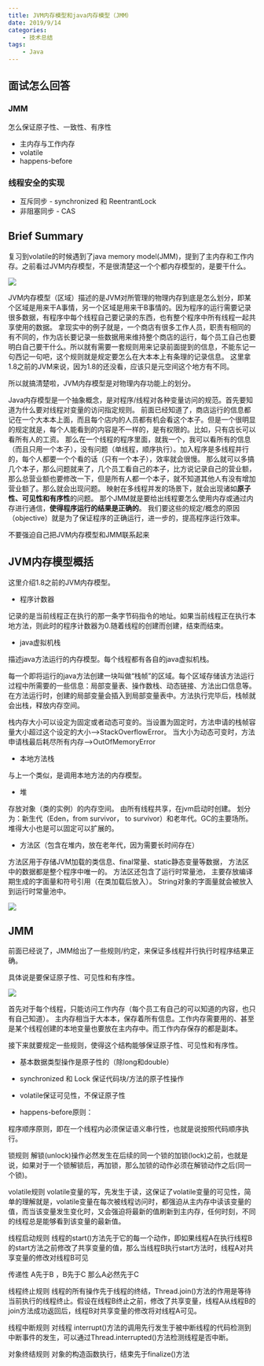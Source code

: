 ```yaml
---
title: JVM内存模型和java内存模型（JMM）
date: 2019/9/14
categories:
    - 技术总结
tags:
    - Java
---
```


## 面试怎么回答

### JMM

怎么保证原子性、一致性、有序性

* 主内存与工作内存
* volatile
* happens-before

### 线程安全的实现

* 互斥同步 - synchronized 和 ReentrantLock
* 非阻塞同步 - CAS

## Brief Summary

复习到volatile的时候遇到了java memory model(JMM)，提到了主内存和工作内存。之前看过JVM内存模型，不是很清楚这一个个都内存模型的，是要干什么。

![](https://p.pstatp.com/origin/fe870000d0047e0f31b3)

JVM内存模型（区域）描述的是JVM对所管理的物理内存到底是怎么划分，即某个区域是用来干A事情，另一个区域是用来干B事情的。因为程序的运行需要记录很多数据，有程序中每个线程自己要记录的东西，也有整个程序中所有线程一起共享使用的数据。
拿现实中的例子就是，一个商店有很多工作人员，职责有相同的有不同的，作为店长要记录一些数据用来维持整个商店的运行，每个员工自己也要明白自己要干什么。所以就有需要一套规则用来记录前面提到的信息，不能东记一句西记一句吧，这个规则就是规定要怎么在大本本上有条理的记录信息。
这里拿1.8之前的JVM来说，因为1.8的还没看，应该只是元空间这个地方有不同。

所以就搞清楚啦，JVM内存模型是对物理内存功能上的划分。

Java内存模型是一个抽象概念，是对程序/线程对各种变量访问的规范。首先要知道为什么要对线程对变量的访问指定规则。
前面已经知道了，商店运行的信息都记在一个大本本上面，而且每个店内的人员都有机会看这个本子。但是一个很明显的规定就是，每个人能看到的内容是不一样的，是有权限的。比如，只有店长可以看所有人的工资。
那么在一个线程的程序里面，就我一个，我可以看所有的信息（而且只用一个本子），没有问题（单线程，顺序执行）。加入程序是多线程并行的，每个人都要一个个看的话（只有一个本子），效率就会很慢。
那么就可以多搞几个本子，那么问题就来了，几个员工看自己的本子，比方说记录自己的营业额，那么总营业额也要修改一下，但是所有人都一个本子，就不知道其他人有没有增加营业额了。那么就会出现问题。
映射在多线程并发的场景下，就会出现诸如**原子性、可见性和有序性**的问题。
那个JMM就是要给出线程要怎么使用内存或通过内存进行通信，**使得程序运行的结果是正确的**。
我们要这些的规定/概念的原因（objective）就是为了保证程序的正确运行，进一步的，提高程序运行效率。


不要强迫自己把JVM内存模型和JMM联系起来

## JVM内存模型概括

这里介绍1.8之前的JVM内存模型。

* 程序计数器

记录的是当前线程正在执行的那一条字节码指令的地址。如果当前线程正在执行本地方法，则此时的程序计数器为0.随着线程的创建而创建，结束而结束。

* java虚拟机栈

描述java方法运行的内存模型。每个线程都有各自的java虚拟机栈。

每一个即将运行的java方法创建一块叫做“栈帧”的区域。每个区域存储该方法运行过程中所需要的一些信息：局部变量表、操作数栈、动态链接、方法出口信息等。
在方法运行时，创建的局部变量会插入到局部变量表中。方法执行完毕后，栈帧就会出栈，释放内存空间。

栈内存大小可以设定为固定或者动态可变的。当设置为固定时，方法申请的栈帧容量大小超过这个设定的大小-->StackOverflowError。
当大小为动态可变时，方法申请栈最后耗尽所有内存-->OutOfMemoryError

* 本地方法栈

与上一个类似，是调用本地方法的内存模型。

* 堆

存放对象（类的实例）的内存空间。
由所有线程共享，在jvm启动时创建。
划分为：新生代（Eden，from survivor， to survivor）和老年代。GC的主要场所。
堆得大小也是可以固定可以扩展的。

* 方法区（包含在堆内，放在老年代，因为需要长时间存在）

方法区用于存储JVM加载的类信息、final常量、static静态变量等数据，
方法区中的数据都是整个程序中唯一的。
方法区还包含了运行时常量池，
主要存放编译期生成的字面量和符号引用（在类加载后放入）。
String对象的字面量就会被放入到运行时常量池中。

![](https://p.pstatp.com/origin/fe55000135a2ec8d912e)

## JMM

前面已经说了，JMM给出了一些规则/约定，来保证多线程并行执行时程序结果正确。

具体说是要保证原子性、可见性和有序性。

![](https://p.pstatp.com/origin/ffe000006754194e0501)

首先对于每个线程，只能访问工作内存（每个员工有自己的可以知道的内容，也只有自己知道）。
主内存相当于大本本，保存着所有信息。工作内存需要用的、甚至是某个线程创建的本地变量也要放在主内存中。而工作内存保存的都是副本。

接下来就要规定一些规则，使得这个结构能够保证原子性、可见性和有序性。

* 基本数据类型操作是原子性的（除long和double）

* synchronized 和 Lock 保证代码块/方法的原子性操作

* volatile保证可见性，不保证原子性

* happens-before原则：

程序顺序原则，即在一个线程内必须保证语义串行性，也就是说按照代码顺序执行。

锁规则 解锁(unlock)操作必然发生在后续的同一个锁的加锁(lock)之前，也就是说，如果对于一个锁解锁后，再加锁，那么加锁的动作必须在解锁动作之后(同一个锁)。

volatile规则 volatile变量的写，先发生于读，这保证了volatile变量的可见性，简单的理解就是，volatile变量在每次被线程访问时，都强迫从主内存中读该变量的值，而当该变量发生变化时，又会强迫将最新的值刷新到主内存，任何时刻，不同的线程总是能够看到该变量的最新值。

线程启动规则 线程的start()方法先于它的每一个动作，即如果线程A在执行线程B的start方法之前修改了共享变量的值，那么当线程B执行start方法时，线程A对共享变量的修改对线程B可见

传递性 A先于B ，B先于C 那么A必然先于C

线程终止规则 线程的所有操作先于线程的终结，Thread.join()方法的作用是等待当前执行的线程终止。假设在线程B终止之前，修改了共享变量，线程A从线程B的join方法成功返回后，线程B对共享变量的修改将对线程A可见。

线程中断规则 对线程 interrupt()方法的调用先行发生于被中断线程的代码检测到中断事件的发生，可以通过Thread.interrupted()方法检测线程是否中断。

对象终结规则 对象的构造函数执行，结束先于finalize()方法


